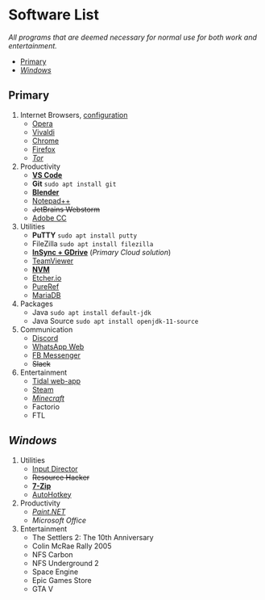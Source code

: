 # Software List

*All programs that are deemed necessary for normal use for both work and entertainment.*

- [Primary](#primary)
- [$Windows$](#windows)

## Primary

1. Internet Browsers, [configuration](pc-setup.md#configuring-the-internet-browser)
   - [Opera](https://www.opera.com/de/download)
   - [Vivaldi](https://vivaldi.com/download/)
   - [Chrome](https://www.google.com/chrome/)
   - [Firefox](https://www.mozilla.org/en-US/firefox/new/)
   - [*Tor*](https://www.torproject.org/download/)
2. Productivity
   - [**VS Code**](https://code.visualstudio.com/Download)
   - **Git** `sudo apt install git`
   - [**Blender**](https://www.blender.org/download/)
   - [Notepad++](https://notepad-plus-plus.org/downloads/)
   - ~~JetBrains Webstorm~~
   - [Adobe CC](https://creativecloud.adobe.com/apps/all/desktop)
3. Utilities
   - **PuTTY** `sudo apt install putty`
   - FileZilla `sudo apt install filezilla`
   - [**InSync + GDrive**](https://www.insynchq.com/downloads) (*Primary Cloud solution*)
   - [TeamViewer](https://www.teamviewer.com/en/download/)
   - [**NVM**](https://github.com/nvm-sh/nvm#installing-and-updating)
   - [Etcher.io](https://etcher.io)
   - [PureRef](https://www.pureref.com/download.php)
   - [MariaDB](https://linux4one.com/how-to-install-mariadb-10-on-linux-mint-19/)
4. Packages
   - Java `sudo apt install default-jdk`
     <!-- spellchecker: disable-next-line -->
   - Java Source `sudo apt install openjdk-11-source`
5. Communication
   - [Discord](https://discordapp.com/download)
   - [WhatsApp Web](https://web.whatsapp.com/)
   - [FB Messenger](https://www.messenger.com)
   - ~~Slack~~
6. Entertainment
   - [Tidal web-app](https://listen.tidal.com)
   - [Steam](https://store.steampowered.com/about/)
   - [*Minecraft*](https://www.minecraft.net/en-us/download/)
   - Factorio
   - FTL

## $Windows$

1. Utilities
   - [Input Director](https://inputdirector.com/downloads.html)
   - ~~Resource Hacker~~
   - [**7-Zip**](https://www.7-zip.org/download.html)
   - [AutoHotkey](https://www.autohotkey.com/download/)
2. Productivity
   - [*Paint&#46;NET*](https://www.getpaint.net/download.html)
   - $Microsoft$ $Office$
3. Entertainment
   - The Settlers 2: The 10th Anniversary
   - Colin McRae Rally 2005
   - NFS Carbon
   - NFS Underground 2
   - Space Engine
   - Epic Games Store
   - GTA V

